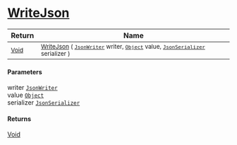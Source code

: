 # [WriteJson](./DistanceFunctionJsonConverter-100664087.md)



| Return | Name | 
| --- | --- | 
| <sub>[Void](https://docs.microsoft.com/en-us/dotnet/api/System.Void)</sub>| <sub>[WriteJson](./DistanceFunctionJsonConverter-100664087.md) ( [`JsonWriter`](./DistanceFunctionJsonConverter-100664087.md) writer, [`Object`](https://docs.microsoft.com/en-us/dotnet/api/System.Object) value, [`JsonSerializer`](./DistanceFunctionJsonConverter-100664087.md) serializer )</sub>| <br>


#### Parameters
 writer  [`JsonWriter`](./DistanceFunctionJsonConverter-100664087.md)<br> value  [`Object`](https://docs.microsoft.com/en-us/dotnet/api/System.Object)<br> serializer  [`JsonSerializer`](./DistanceFunctionJsonConverter-100664087.md)
#### Returns
[Void](https://docs.microsoft.com/en-us/dotnet/api/System.Void)